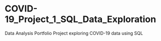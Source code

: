 # COVID-19_Project_1_SQL_Data_Exploration
Data Analysis Portfolio Project exploring COVID-19 data using SQL
